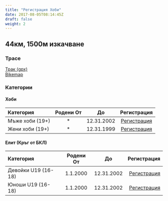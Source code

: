 ```yaml
---
title: "Регистрация Хоби"
date: 2017-08-05T08:14:45Z
draft: false
weight: 2
---
```


## 44км, 1500м изкачване
### Трасе  
[Трак (gpx)](https://drive.google.com/open?id=0B8lR1_MWHzbCMWhaR1pDeEZXV0k)  
[Bikemap](https://www.bikemap.net/en/route/4143055-murgash-44km/)  


### Категории
#### Хоби
Категория         | Родени От |      До   | Регистрация     
:-----------------|:---------:|:---------:|:-----------:
 Мъже хоби (19+)  |     *     | 12.31.2002| [Регистрация](http://www.veloclubmammut.com/murgash-hobby-reg)
 Жени хоби (19+)  |     *     | 12.31.1999| [Регистрация](http://www.veloclubmammut.com/murgash-hobby-reg)

#### Елит (Кръг от БКЛ)
Категория         | Родени От |      До   | Регистрация
:-----------------|:---------:|:---------:|-------------:
 Девойки U19 (16-18)  | 1.1.2000  | 12.31.2002| [Регистрация](http://www.veloclubmammut.com/murgash-epic-reg)
 Юноши U19 (16-18)| 1.1.2000  | 12.31.2002| [Регистрация](http://www.veloclubmammut.com/murgash-epic-reg)


